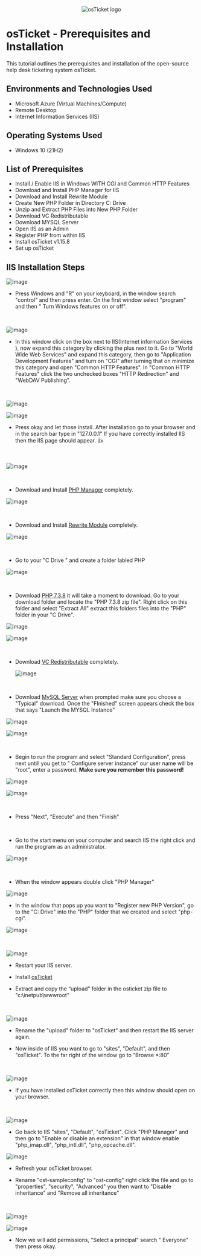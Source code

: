 <p align="center">
<img src="https://i.imgur.com/Clzj7Xs.png" alt="osTicket logo"/>
</p>

<h1>osTicket - Prerequisites and Installation</h1>
This tutorial outlines the prerequisites and installation of the open-source help desk ticketing system osTicket.<br />


<h2>Environments and Technologies Used</h2>

- Microsoft Azure (Virtual Machines/Compute)
- Remote Desktop
- Internet Information Services (IIS)

<h2>Operating Systems Used </h2>

- Windows 10</b> (21H2)

<h2>List of Prerequisites</h2>

- Install / Enable IIS in Windows WITH CGI and Common HTTP Features
- Download and Install PHP Manager for IIS
- Download and Install Rewrite Module
- Create New PHP Folder in Directory C: Drive
- Unzip and Extract PHP Files into New PHP Folder
- Download VC Redistributable
- Download MYSQL Server
- Open IIS as an Admin
- Register PHP from within IIS
- Install osTicket v1.15.8
- Set up osTicket

<h2>IIS Installation Steps</h2>

<p>

![image](https://github.com/Janelle888/osticket-prereqs/assets/142438143/6d4913fe-9d69-4c13-9c82-d4abe57c8863)


</p>
<p>
  
- Press Windows and "R" on your keyboard, in the window search "control" and then press enter. On the first window select "program" and then " Turn Windows features on or off".
</p>
<br />

<p>

![image](https://github.com/Janelle888/osticket-prereqs/assets/142438143/c56b1983-a64d-43c4-a067-6a3c9fc3ad82)


</p>
<p>

- In this window click on the box next to IIS(Internet information Services ), now expand this category by clicking the plus next to it. Go to "World Wide Web Services" and expand this category, then go to "Application Development Features" and turn on "CGI" after turning that on minimize this category and open "Common HTTP Features". In "Common HTTP Features" click the two unchecked boxes "HTTP Redirection" and "WebDAV Publishing".
</p>
<br />

<p>
  
![image](https://github.com/Janelle888/osticket-prereqs/assets/142438143/3b265151-381b-4a3b-b9e6-ca83f1cba41b)

</p>


<p>

![image](https://github.com/Janelle888/osticket-prereqs/assets/142438143/27ec9dda-01d4-4e21-883c-582e3ba3e88f)


<p>
<p>
  
- Press okay and let those install. After installation go to your browser and in the search bar type in "127.0.0.1" If you have correctly installed IIS then the IIS page should appear. </a>👍
<p>
<br />

<p>

![image](https://github.com/Janelle888/osticket-prereqs/assets/142438143/98fa1ed1-2437-4f9d-bcad-cd9a50c2f237)

<p>
<br />
  
<p>

<p>
  
- Download and Install [PHP Manager](https://drive.google.com/file/d/1RHsNd4eWIOwaNpj3JW4vzzmzNUH86wY_/view?usp=share_link) completely.
<p>

![image](https://github.com/Janelle888/osticket-prereqs/assets/142438143/370ac715-0732-4a1f-98b4-d7bbabb9a4c2)


<p>
<br />

<p>
  
- Download and Install [Rewrite Module](https://drive.google.com/file/d/1tIK9GZBKj1JyUP87eewxgdNqn9pZmVmY/view?usp=share_link) completely.
<p>

![image](https://github.com/Janelle888/osticket-prereqs/assets/142438143/a0f06db4-206e-4e4a-85a4-8a7aecb8c586)

<p>
<br />
  
<p>
  
- Go to your "C Drive " and create a folder labled PHP
<p>

![image](https://github.com/Janelle888/osticket-prereqs/assets/142438143/9f695f02-c1fd-4d53-a1af-363376f2d9a2)


<p>
<br />

<p>
  
- Download [PHP 7.3.8](https://drive.google.com/file/d/1snNMtLdCOpMtkCyD4mvl9yOOmvVIp9fP/view?usp=share_link) it will take a moment to download. Go to your download folder and locate the "PHP 7.3.8 zip file". Right click on this folder and select "Extract All" extract this folders files into the "PHP" folder in your "C Drive".

<p>

![image](https://github.com/Janelle888/osticket-prereqs/assets/142438143/c9f949c5-7435-477e-a177-9ec815788e8c)

<p>

![image](https://github.com/Janelle888/osticket-prereqs/assets/142438143/9dad33e2-caa5-4605-a434-73fdedb860a1)

<p>
<br />

<p>

- Download [VC Redistributable](https://drive.google.com/file/d/1s1OsGF3-ioO0_9LYizPRiVuIkb3lFJgH/view?usp=share_link) completely.
  <p>

  ![image](https://github.com/Janelle888/osticket-prereqs/assets/142438143/80920d5d-622b-4d2c-9de6-978d40dcd911)

  <p>
  <br />

  <p>

- Download [MySQL Server](https://drive.google.com/file/d/1_OWh9p7VQLcrB0q_V7qT8yHl0xo5gv7z/view?usp=share_link) when prompted make sure you choose a "Typical" download. Once the "FInished" screen appears check the box that says "Launch the MYSQL Instance"
  <p>

![image](https://github.com/Janelle888/osticket-prereqs/assets/142438143/40b0690d-eb0a-4364-b91d-ac88854255c9)

<p>
  
  ![image](https://github.com/Janelle888/osticket-prereqs/assets/142438143/5141589e-e2a5-4c78-bce2-5bc7829c97a2)

<p>
<br />
  
- Begin to run the program and select "Standard Configuration", press next untill you get to " Configure server instance" our user name will be "root", enter a password. <b>Make sure you remember this password!</b>

<p>

![image](https://github.com/Janelle888/osticket-prereqs/assets/142438143/aed886f1-bb3b-4ac6-ba9a-16a8331f2295)

<p>

![image](https://github.com/Janelle888/osticket-prereqs/assets/142438143/af511134-6382-45f0-80df-549ac54a7766)

<p>
<br \>
  
- Press "Next", "Execute" and then "Finish"

  <p>
  <br \>
- Go to the start menu on your computer and search IIS the right click and run the program as an administrator.

 <p>

![image](https://github.com/Janelle888/osticket-prereqs/assets/142438143/cfbd2fa7-5e7c-4a3a-a7dd-a687cff95405)

<p>
<br \>

- When the window appears double click "PHP Manager"

<p>

  ![image](https://github.com/Janelle888/osticket-prereqs/assets/142438143/99bd5f16-8f51-4705-afea-d0fe9b287f01)

  <p>

- In the window that pops up you want to "Register new PHP Version", go to the "C: Drive" into the "PHP" folder that we created and select "php-cgi".

  <p>

![image](https://github.com/Janelle888/osticket-prereqs/assets/142438143/786e0929-d192-41d1-b7f5-28bbf840c247)

<p>
<br \>

![image](https://github.com/Janelle888/osticket-prereqs/assets/142438143/dca0ab75-970b-4671-b94f-bdc9e887ac66) 

<p>

- Restart your IIS server.

- Install [osTicket](https://drive.google.com/file/d/1VeVXKlzHDRjeaVUL99ptq7qYbrbXdFxJ/view?usp=drive_link)

- Extract and copy the “upload” folder in the osticket zip file to "c:\inetpub\wwwroot"

  <p>
  <br \>

![image](https://github.com/Janelle888/osticket-prereqs/assets/142438143/2ef0d407-3b20-4971-8112-d3cf1c04480e)

<p>

- Rename the "upload" folder to "osTicket" and then restart the IIS server again.

- Now inside of IIS you want to go to "sites", "Default", and then "osTicket". To the far right of the window go to “Browse *:80”

  <p>
  <br \>

![image](https://github.com/Janelle888/osticket-prereqs/assets/142438143/3cdd4a13-1350-4237-9f7f-1e47e559af1d)

  <p>

  - If you have installed osTicket correctly then this window should open on your browser.

    <p>
    <br \>

![image](https://github.com/Janelle888/osticket-prereqs/assets/142438143/7916cdf8-c4af-4e62-884b-a94b0d99a8a7)

<p>

- Go back to IIS "sites", "Default", "osTicket". Click "PHP Manager" and then go to "Enable or disable an extension" in that window enable "php_imap.dll", "php_intl.dll", "php_opcache.dll".

![image](https://github.com/Janelle888/osticket-prereqs/assets/142438143/93a88820-9208-4aae-ab89-ca7e6d69510c)

  <p>

- Refresh your osTicket browser.

- Rename "ost-sampleconfig" to "ost-config" right click the file and go to "properties", "security", "Advanced" you then want to  "Disable inheritance" and "Remove all inheritance"

  <p>
  <br \>

![image](https://github.com/Janelle888/osticket-prereqs/assets/142438143/9da282aa-f90c-4c04-a46f-f047ca789836)

  <p>

![image](https://github.com/Janelle888/osticket-prereqs/assets/142438143/2ab4f2c3-bcad-45b2-b26a-88eb2c829bd1)

<p>

- Now we will add permissions, "Select a principal" search " Everyone" then press okay.
  
